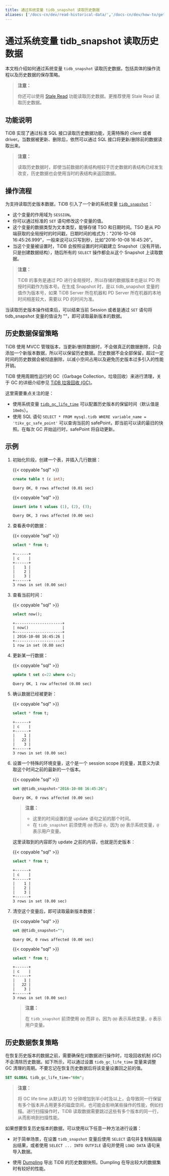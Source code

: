 ```yaml
---
title: 通过系统变量 tidb_snapshot 读取历史数据
aliases: ['/docs-cn/dev/read-historical-data/','/docs-cn/dev/how-to/get-started/read-historical-data/']
---
```


# 通过系统变量 tidb_snapshot 读取历史数据

本文档介绍如何通过系统变量 `tidb_snapshot` 读取历史数据，包括具体的操作流程以及历史数据的保存策略。

> **注意：**
>
> 你还可以使用 [Stale Read](/stale-read.md) 功能读取历史数据。更推荐使用 Stale Read 读取历史数据。

## 功能说明

TiDB 实现了通过标准 SQL 接口读取历史数据功能，无需特殊的 client 或者 driver。当数据被更新、删除后，依然可以通过 SQL 接口将更新/删除前的数据读取出来。

> **注意：**
>
> 读取历史数据时，即使当前数据的表结构相较于历史数据的表结构已经发生改变，历史数据也会使用当时的表结构来返回数据。

## 操作流程

为支持读取历史版本数据，TiDB 引入了一个新的系统变量 [`tidb_snapshot`](/system-variables.md#tidb_snapshot)：

- 这个变量的作用域为 `SESSION`。
- 你可以通过标准的 `SET` 语句修改这个变量的值。
- 这个变量的数据类型为文本类型，能够存储 TSO 和日期时间。TSO 是从 PD 端获取的全局授时的时间戳，日期时间的格式为："2016-10-08 16:45:26.999"，一般来说可以只写到秒，比如”2016-10-08 16:45:26”。
- 当这个变量被设置时，TiDB 会按照设置的时间戳建立 Snapshot（没有开销，只是创建数据结构），随后所有的 `SELECT` 操作都会从这个 Snapshot 上读取数据。

> **注意：**
>
> TiDB 的事务是通过 PD 进行全局授时，所以存储的数据版本也是以 PD 所授时间戳作为版本号。在生成 Snapshot 时，是以 tidb_snapshot 变量的值作为版本号，如果 TiDB Server 所在机器和 PD Server 所在机器的本地时间相差较大，需要以 PD 的时间为准。

当读取历史版本操作结束后，可以结束当前 Session 或者是通过 `SET` 语句将 tidb_snapshot 变量的值设为 ""，即可读取最新版本的数据。

## 历史数据保留策略

TiDB 使用 MVCC 管理版本，当更新/删除数据时，不会做真正的数据删除，只会添加一个新版本数据，所以可以保留历史数据。历史数据不会全部保留，超过一定时间的历史数据会被彻底删除，以减小空间占用以及避免历史版本过多引入的性能开销。

TiDB 使用周期性运行的 GC（Garbage Collection，垃圾回收）来进行清理，关于 GC 的详细介绍参见 [TiDB 垃圾回收 (GC)](/garbage-collection-overview.md)。

这里需要重点关注的是：

- 使用系统变量 [`tidb_gc_life_time`](/system-variables.md#tidb_gc_life_time-从-v50-版本开始引入) 可以配置历史版本的保留时间（默认值是 `10m0s`）。
- 使用 SQL 语句 `SELECT * FROM mysql.tidb WHERE variable_name = 'tikv_gc_safe_point'` 可以查询当前的 safePoint，即当前可以读的最旧的快照。在每次 GC 开始运行时，safePoint 将自动更新。

## 示例

1. 初始化阶段，创建一个表，并插入几行数据：

    {{< copyable "sql" >}}

    ```sql
    create table t (c int);
    ```

    ```
    Query OK, 0 rows affected (0.01 sec)
    ```

    {{< copyable "sql" >}}

    ```sql
    insert into t values (1), (2), (3);
    ```

    ```
    Query OK, 3 rows affected (0.00 sec)
    ```

2. 查看表中的数据：

    {{< copyable "sql" >}}

    ```sql
    select * from t;
    ```

    ```
    +------+
    | c    |
    +------+
    |    1 |
    |    2 |
    |    3 |
    +------+
    3 rows in set (0.00 sec)
    ```

3. 查看当前时间：

    {{< copyable "sql" >}}

    ```sql
    select now();
    ```

    ```
    +---------------------+
    | now()               |
    +---------------------+
    | 2016-10-08 16:45:26 |
    +---------------------+
    1 row in set (0.00 sec)
    ```

4. 更新某一行数据：

    {{< copyable "sql" >}}

    ```sql
    update t set c=22 where c=2;
    ```

    ```
    Query OK, 1 row affected (0.00 sec)
    ```

5. 确认数据已经被更新：

    {{< copyable "sql" >}}

    ```sql
    select * from t;
    ```

    ```
    +------+
    | c    |
    +------+
    |    1 |
    |   22 |
    |    3 |
    +------+
    3 rows in set (0.00 sec)
    ```

6. 设置一个特殊的环境变量，这个是一个 session scope 的变量，其意义为读取这个时间之前的最新的一个版本。

    {{< copyable "sql" >}}

    ```sql
    set @@tidb_snapshot="2016-10-08 16:45:26";
    ```

    ```
    Query OK, 0 rows affected (0.00 sec)
    ```

    > **注意：**
    >
    > - 这里的时间设置的是 update 语句之前的那个时间。
    > - 在 `tidb_snapshot` 前须使用 `@@` 而非 `@`，因为 `@@` 表示系统变量，`@` 表示用户变量。

    这里读取到的内容即为 update 之前的内容，也就是历史版本：

    {{< copyable "sql" >}}

    ```sql
    select * from t;
    ```

    ```
    +------+
    | c    |
    +------+
    |    1 |
    |    2 |
    |    3 |
    +------+
    3 rows in set (0.00 sec)
    ```

7. 清空这个变量后，即可读取最新版本数据：

    {{< copyable "sql" >}}

    ```sql
    set @@tidb_snapshot="";
    ```

    ```
    Query OK, 0 rows affected (0.00 sec)
    ```

    {{< copyable "sql" >}}

    ```sql
    select * from t;
    ```

    ```
    +------+
    | c    |
    +------+
    |    1 |
    |   22 |
    |    3 |
    +------+
    3 rows in set (0.00 sec)
    ```

    > **注意：**
    >
    > 在 `tidb_snapshot` 前须使用 `@@` 而非 `@`，因为 `@@` 表示系统变量，`@` 表示用户变量。

## 历史数据恢复策略

在恢复历史版本的数据之前，需要确保在对数据进行操作时，垃圾回收机制 (GC) 不会清除历史数据。如下所示，可以通过设置 `tidb_gc_life_time` 变量来调整 GC 清理的周期。不要忘记在恢复历史数据后将该变量设置回之前的值。

```sql
SET GLOBAL tidb_gc_life_time="60m";
```

> **注意：**
>
> 将 GC life time 从默认的 10 分钟增加到半小时及以上，会导致同一行保留有多个版本并占用更多的磁盘空间，也可能会影响某些操作的性能，例如扫描。进行扫描操作时，TiDB 读取数据需要跳过这些有多个版本的同一行，从而影响到扫描性能。

如果想要恢复历史版本的数据，可以使用以下任意一种方法进行设置：

- 对于简单场景，在设置 `tidb_snapshot` 变量后使用 `SELECT` 语句并复制粘贴输出结果，或者使用 `SELECT ... INTO OUTFILE` 语句并使用 `LOAD DATA` 语句来导入数据。

- 使用 [Dumpling](/dumpling-overview.md#导出-tidb-的历史数据快照) 导出 TiDB 的历史数据快照。Dumpling 在导出较大的数据集时有较好的性能。
